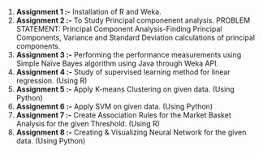 1)  **Assignment 1 :-** Installation of R and Weka.
2)  **Assignment 2 :-** To Study Principal componenent analysis. PROBLEM STATEMENT: Principal Component Analysis-Finding Principal Components, Variance and Standard Deviation calculations of principal components.
3)  **Assignment 3 :-** Performing the performance measurements using Simple Naïve Bayes algorithm using Java through Weka API.
4)  **Assignment 4 :-** Study of supervised learning method for linear regression. (Using R)
5)  **Assignment 5 :-** Apply K-means Clustering on given data. (Using Python)
6)  **Assignemnt 6 :-** Apply SVM on given data. (Using Python)
7)  **Assignment 7 :-** Create Association Rules for the Market Basket Analysis for the given Threshold. (Using R)
8)  **Assignment 8 :-** Creating & Visualizing Neural Network for the given data. (Using Python)
